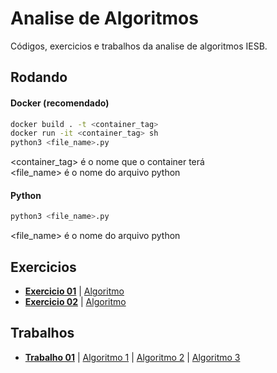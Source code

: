 Analise de Algoritmos
============
Códigos, exercicios e trabalhos da  analise de algoritmos IESB.

## Rodando

#### Docker (recomendado)
```bash
docker build . -t <container_tag>
docker run -it <container_tag> sh
python3 <file_name>.py
```
<container_tag> é o nome que o container terá  
<file_name> é o nome do arquivo python  

#### Python
```bash
python3 <file_name>.py
```
<file_name> é o nome do arquivo python


## Exercicios

- **[Exercicio 01](./textos/exercicio01.md)**  | [Algoritmo](./algoritmos/exercicio01.py)
- **[Exercicio 02](./textos/exercicio02.md)**  | [Algoritmo](./algoritmos/exercicio02.py)

## Trabalhos

- **[Trabalho 01](./textos/trabalho1.md)**  | [Algoritmo 1](./algoritmos/subsetSUMBk.py) | [Algoritmo 2](./algoritmos/subsetSUMDynamic.py) | [Algoritmo 3](./algoritmos/subsetSUMRecursive.py)